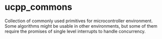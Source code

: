 # ucpp_commons
Collection of commonly used primitives for microcontroller environment. Some algorithms might be usable in other environments, but some of them require the promises of single level interrupts to handle concurrency.
